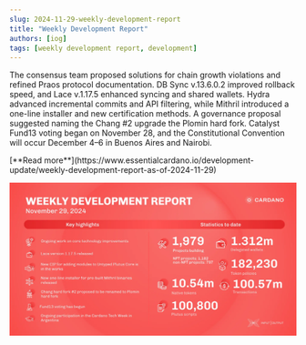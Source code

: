 ```yaml
---
slug: 2024-11-29-weekly-development-report
title: "Weekly Development Report"
authors: [iog]
tags: [weekly development report, development]
---
```


The consensus team proposed solutions for chain growth violations and refined Praos protocol documentation. DB Sync v.13.6.0.2 improved rollback speed, and Lace v.1.17.5 enhanced syncing and shared wallets. Hydra advanced incremental commits and API filtering, while Mithril introduced a one-line installer and new certification methods. A governance proposal suggested naming the Chang #2 upgrade the Plomin hard fork. Catalyst Fund13 voting began on November 28, and the Constitutional Convention will occur December 4–6 in Buenos Aires and Nairobi.

<div style={{ textAlign: 'right' }}>
 [**Read more**](https://www.essentialcardano.io/development-update/weekly-development-report-as-of-2024-11-29) 
</div>

 ![weekly development report](./banner.webp)


